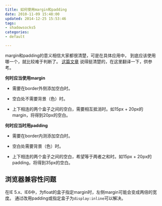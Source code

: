 ```yaml
---
title: 如何使用margin和padding
date: 2010-11-09 15:48:00
updated: 2014-12-25 15:53:46
tags: 
- shadowsocks5
categories: 
- default

---
```

margin和padding的意义相信大家都很清楚，可是在具体应用中， 
到底应该使用哪一个，就比较难于判断了。 [这篇文章](http://coliss.com/articles/build-websites/operation/css/901.html) 说得挺清楚的，在这里翻译一下，供参考。

**何时应当使用margin**

 - 需要在border外侧添加空白时。

 - 空白处不需要背景（色）时。

 - 上下相连的两个盒子之间的空白，需要相互抵消时。如15px + 20px的margin，将得到20px的空白。


**何时应当时用padding**

 - 需要在border内测添加空白时。

 - 空白处需要背景（色）时。

 - 上下相连的两个盒子之间的空白，希望等于两者之和时。如15px + 20px的padding，将得到35px的空白。

##  浏览器兼容性问题  ##

在IE 5.x、IE6中，为float的盒子指定margin时，左侧margin可能会变成两倍的宽度。 通过改用padding或指定盒子为`display:inline`可以解决。